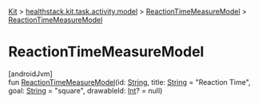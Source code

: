 
[Kit](../../../kit.html) > [healthstack.kit.task.activity.model](../index.html) > [ReactionTimeMeasureModel](index.html) > [ReactionTimeMeasureModel](-reaction-time-measure-model.html)



# ReactionTimeMeasureModel



[androidJvm]\
fun [ReactionTimeMeasureModel](-reaction-time-measure-model.html)(id: [String](https://kotlinlang.org/api/latest/jvm/stdlib/kotlin/-string/index.html), title: [String](https://kotlinlang.org/api/latest/jvm/stdlib/kotlin/-string/index.html) = &quot;Reaction Time&quot;, goal: [String](https://kotlinlang.org/api/latest/jvm/stdlib/kotlin/-string/index.html) = &quot;square&quot;, drawableId: [Int](https://kotlinlang.org/api/latest/jvm/stdlib/kotlin/-int/index.html)? = null)




